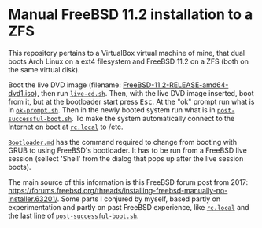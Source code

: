 # Manual FreeBSD 11.2 installation to a ZFS

This repository pertains to a VirtualBox virtual machine of mine, that dual boots Arch Linux on a ext4 filesystem and FreeBSD 11.2 on a ZFS (both on the same virtual disk). 

Boot the live DVD image (filename: [FreeBSD-11.2-RELEASE-amd64-dvd1.iso](https://download.freebsd.org/ftp/releases/amd64/amd64/ISO-IMAGES/11.2/FreeBSD-11.2-RELEASE-amd64-dvd1.iso)), then run [`live-cd.sh`](https://github.com/fusion809/freebsd-scripts/blob/master/zfs-manual-install/live-cd.sh). Then, with the live DVD image inserted, boot from it, but at the bootloader start press <kbd>Esc</kbd>. At the "ok" prompt run what is in [`ok-prompt.sh`](https://github.com/fusion809/freebsd-scripts/blob/master/zfs-manual-install/ok-prompt.sh). Then in the newly booted system run what is in [`post-successful-boot.sh`](https://github.com/fusion809/freebsd-scripts/blob/master/zfs-manual-install/post-successful-boot.sh). To make the system automatically connect to the Internet on boot at [`rc.local`](https://github.com/fusion809/freebsd-scripts/blob/master/zfs-manual-install/rc.local) to /etc. 

[`Bootloader.md`](https://github.com/fusion809/freebsd-scripts/blob/master/zfs-manual-install/Bootloader.md) has the command required to change from booting with GRUB to using FreeBSD's bootloader. It has to be run from a FreeBSD live session (sellect 'Shell' from the dialog that pops up after the live session boots).

The main source of this information is this FreeBSD forum post from 2017: https://forums.freebsd.org/threads/installing-freebsd-manually-no-installer.63201/. Some parts I conjured by myself, based partly on experimentation and partly on past FreeBSD experience, like [`rc.local`](https://github.com/fusion809/freebsd-scripts/blob/master/zfs-manual-install/rc.local) and the last line of [`post-successful-boot.sh`](https://github.com/fusion809/freebsd-scripts/blob/master/zfs-manual-install/post-successful-boot.sh). 
